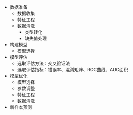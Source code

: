 
- 数据准备
    - 数据收集
    - 特征工程
    - 数据清洗
        - 类型转化
        - 缺失值处理
- 构建模型
    - 模型选择
- 模型评估
    - 选取评估方法：交叉验证法
    - 选取评估指标：错误率、混淆矩阵、ROC曲线、AUC面积
- 模型优化
    - 模型选择
    - 参数调整
    - 特征工程
    - 数据清洗
- 新样本预测